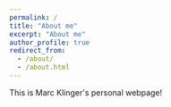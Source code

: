 ```yaml
---
permalink: /
title: "About me"
excerpt: "About me"
author_profile: true
redirect_from: 
  - /about/
  - /about.html
---
```

This is Marc Klinger's personal webpage!
